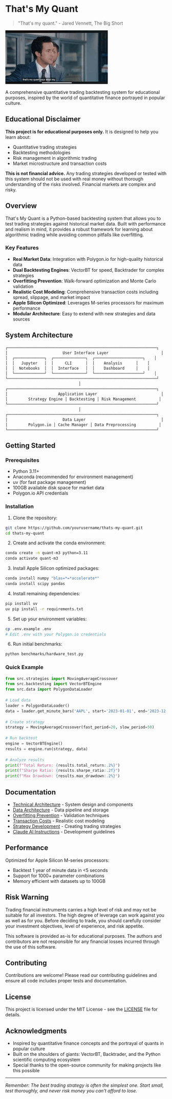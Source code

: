 # That's My Quant

> "That's my quant." - Jared Vennett, The Big Short

![That's My Quant](quant-quantitative.gif)

A comprehensive quantitative trading backtesting system for educational purposes, inspired by the world of quantitative finance portrayed in popular culture.

## Educational Disclaimer

**This project is for educational purposes only.** It is designed to help you learn about:
- Quantitative trading strategies
- Backtesting methodologies
- Risk management in algorithmic trading
- Market microstructure and transaction costs

**This is not financial advice.** Any trading strategies developed or tested with this system should not be used with real money without thorough understanding of the risks involved. Financial markets are complex and risky.

## Overview

That's My Quant is a Python-based backtesting system that allows you to test trading strategies against historical market data. Built with performance and realism in mind, it provides a robust framework for learning about algorithmic trading while avoiding common pitfalls like overfitting.

### Key Features

- **Real Market Data**: Integration with Polygon.io for high-quality historical data
- **Dual Backtesting Engines**: VectorBT for speed, Backtrader for complex strategies
- **Overfitting Prevention**: Walk-forward optimization and Monte Carlo validation
- **Realistic Cost Modeling**: Comprehensive transaction costs including spread, slippage, and market impact
- **Apple Silicon Optimized**: Leverages M-series processors for maximum performance
- **Modular Architecture**: Easy to extend with new strategies and data sources

## System Architecture

```
┌─────────────────────────────────────────────────────────────────┐
│                        User Interface Layer                       │
│  ┌─────────────┐  ┌──────────────┐  ┌─────────────────────┐    │
│  │   Jupyter   │  │     CLI      │  │    Analysis      │    │
│  │  Notebooks  │  │  Interface   │  │    Dashboard     │    │
│  └─────────────┘  └──────────────┘  └─────────────────────┘    │
└─────────────────────────────────────────────────────────────────┘
                                │
┌─────────────────────────────────────────────────────────────────┐
│                      Application Layer                            │
│         Strategy Engine │ Backtesting │ Risk Management          │
└─────────────────────────────────────────────────────────────────┘
                                │
┌─────────────────────────────────────────────────────────────────┐
│                        Data Layer                                 │
│         Polygon.io │ Cache Manager │ Data Preprocessing          │
└─────────────────────────────────────────────────────────────────┘
```

## Getting Started

### Prerequisites

- Python 3.11+
- Anaconda (recommended for environment management)
- uv (for fast package management)
- 100GB available disk space for market data
- Polygon.io API credentials

### Installation

1. Clone the repository:
```bash
git clone https://github.com/yourusername/thats-my-quant.git
cd thats-my-quant
```

2. Create and activate the conda environment:
```bash
conda create -n quant-m3 python=3.11
conda activate quant-m3
```

3. Install Apple Silicon optimized packages:
```bash
conda install numpy "blas=*=*accelerate*"
conda install scipy pandas
```

4. Install remaining dependencies:
```bash
pip install uv
uv pip install -r requirements.txt
```

5. Set up your environment variables:
```bash
cp .env.example .env
# Edit .env with your Polygon.io credentials
```

6. Run initial benchmarks:
```bash
python benchmarks/hardware_test.py
```

### Quick Example

```python
from src.strategies import MovingAverageCrossover
from src.backtesting import VectorBTEngine
from src.data import PolygonDataLoader

# Load data
loader = PolygonDataLoader()
data = loader.get_minute_bars('AAPL', start='2023-01-01', end='2023-12-31')

# Create strategy
strategy = MovingAverageCrossover(fast_period=20, slow_period=50)

# Run backtest
engine = VectorBTEngine()
results = engine.run(strategy, data)

# Analyze results
print(f"Total Return: {results.total_return:.2%}")
print(f"Sharpe Ratio: {results.sharpe_ratio:.2f}")
print(f"Max Drawdown: {results.max_drawdown:.2%}")
```

## Documentation

- [Technical Architecture](plan.md) - System design and components
- [Data Architecture](data_architecture.md) - Data pipeline and storage
- [Overfitting Prevention](overfitting_prevention.md) - Validation techniques
- [Transaction Costs](transaction_costs.md) - Realistic cost modeling
- [Strategy Development](strategies/README.md) - Creating trading strategies
- [Claude AI Instructions](claude.md) - Development guidelines

## Performance

Optimized for Apple Silicon M-series processors:
- Backtest 1 year of minute data in <5 seconds
- Support for 1000+ parameter combinations
- Memory efficient with datasets up to 100GB

## Risk Warning

Trading financial instruments carries a high level of risk and may not be suitable for all investors. The high degree of leverage can work against you as well as for you. Before deciding to trade, you should carefully consider your investment objectives, level of experience, and risk appetite.

This software is provided as-is for educational purposes. The authors and contributors are not responsible for any financial losses incurred through the use of this software.

## Contributing

Contributions are welcome! Please read our contributing guidelines and ensure all code includes proper tests and documentation.

## License

This project is licensed under the MIT License - see the [LICENSE](LICENSE) file for details.

## Acknowledgments

- Inspired by quantitative finance concepts and the portrayal of quants in popular culture
- Built on the shoulders of giants: VectorBT, Backtrader, and the Python scientific computing ecosystem
- Special thanks to the open-source community for making projects like this possible

---

*Remember: The best trading strategy is often the simplest one. Start small, test thoroughly, and never risk money you can't afford to lose.*